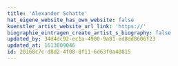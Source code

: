```yaml
---
title: 'Alexander Schatte'
hat_eigene_website_has_own_website: false
kuenstler_artist_website_url_link: 'https://'
biographie_eintragen_create_artist_s_biography: false
updated_by: 34d4dc92-ec1a-4900-9a81-ed8dd8606f23
updated_at: 1613809046
id: 20168c7c-d8d2-4f08-8f11-6d63f0a40815
---
```

